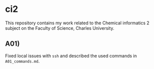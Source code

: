 # ci2
This repository contains my work related to the Chemical informatics 2 subject on the Faculty of Science, Charles University. 
## A01)
Fixed local issues with `ssh` and described the used commands in `A01_commands.md`.
